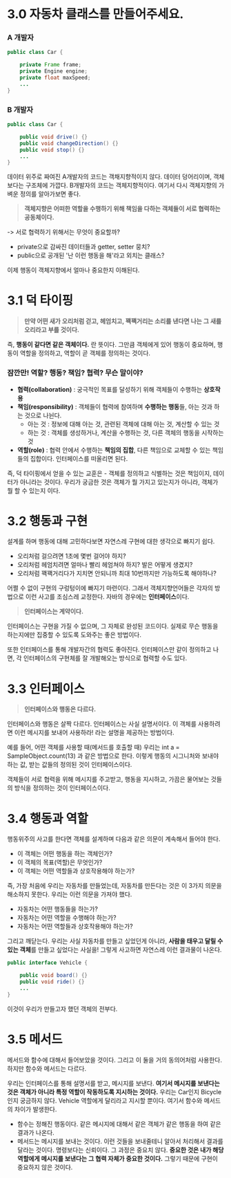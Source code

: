 # 3.0 자동차 클래스를 만들어주세요.

### A 개발자
```java
public class Car {

    private Frame frame;
    private Engine engine;
    private float maxSpeed;
    ...
}
```

### B 개발자
```java
public class Car {

    public void drive() {}
    public void changeDirection() {}
    public void stop() {}
    ...
}
```

데이터 위주로 짜여진 A개발자의 코드는 객채지향적이지 않다. 데이터 덩어리이며, 객체보다는 구조체에 가깝다. B개발자의 코드는 객체지향적이다. 여기서 다시 객체지향의 가벼운 정의를 알아가보면 좋다.

> **객체지향은 어떠한 역할을 수행하기 위해 책임을 다하는 객체들이 서로 협력하는 공동체이다.**

-> 서로 협력하기 위해서는 무엇이 중요할까?
- private으로 감싸진 데이터들과 getter, setter 뭉치?
- public으로 공개된 '난 이런 행동을 해'라고 외치는 클래스?

이제 행동이 객체지향에서 얼마나 중요한지 이해된다.

# 3.1 덕 타이핑

> **만약 어떤 새가 오리처럼 걷고, 헤엄치고, 꽥꽥거리는 소리를 낸다면 나는 그 새를 오리라고 부를 것이다.**

즉, **행동이 같다면 같은 객체이다.** 란 뜻이다. 그만큼 객체에게 있어 행동이 중요하며, 행동이 역할을 정의하고, 역할이 곧 객체를 정의하는 것이다.

### 잠깐만! 역할? 행동? 책임? 협력? 무슨 말이야?

- **협력(collaboration)** : 궁극적인 목표를 달성하기 위해 객체들이 수행하는 **상호작용**
- **책임(responsibility)** : 객체들이 협력에 참여하며 **수행하는 행동**들, 아는 것과 하는 것으로 나뉜다.
  - 아는 것 : 정보에 대해 아는 것, 관련된 객체에 대해 아는 것, 계산할 수 있는 것
  - 하는 것 : 객체를 생성하거나, 계산을 수행하는 것, 다른 객체의 행동을 시작하는 것
- **역할(role)** : 협력 안에서 수행하는 **책임의 집합**, 다른 책임으로 교체할 수 있는 책임들의 집합이다. 인터페이스를 떠올리면 된다.

즉, 덕 타이핑에서 얻을 수 있는 교훈은 - 객체를 정의하고 식별하는 것은 책임이지, 데이터가 아니라는 것이다. 우리가 궁금한 것은 객체가 뭘 가지고 있는지가 아니라, 객체가 뭘 할 수 있는지 이다.

# 3.2 행동과 구현

설계를 하며 행동에 대해 고민하다보면 자연스레 구현에 대한 생각으로 빠지기 쉽다.
- 오리처럼 걸으려면 1초에 몇번 걸어야 하지?
- 오리처럼 헤엄치려면 얼마나 빨리 헤엄쳐야 하지? 발은 어떻게 생겼지?
- 오리처럼 꽥꽥거리다가 지치면 안되니까 최대 10번까지만 가능하도록 해야하나?

어쩔 수 없이 구현의 구렁텅이에 빠지기 마련이다. 그래서 객체지향언어들은 각자의 방법으로 이런 사고를 조심스레 교정한다. 자바의 경우에는 **인터페이스**이다.

> **인터페이스는 계약이다.**

인터페이스는 구현을 가질 수 없으며, 그 자체로 완성된 코드이다. 실제로 무슨 행동을 하는지에만 집중할 수 있도록 도와주는 좋은 방법이다.

또한 인터페이스를 통해 개발자간의 협력도 좋아진다. 인터페이스만 같이 정의하고 나면, 각 인터페이스의 구현체를 잘 개발해오는 방식으로 협력할 수도 있다.

# 3.3 인터페이스

> **인터페이스와 행동은 다르다.**

인터페이스와 행동은 살짝 다르다. 인터페이스는 사실 설명서이다. 이 객체를 사용하려면 이런 메시지를 보내어 사용하라! 라는 설명을 제공하는 방법이다.

예를 들어, 어떤 객체를 사용할 때(메서드를 호출할 때) 우리는 int a = SampleObject.count(13) 과 같은 방법으로 한다. 이렇게 행동의 시그니처와 보내야 하는 값, 받는 값들의 정의된 것이 인터페이스이다.

객체들이 서로 협력을 위해 메시지를 주고받고, 행동을 지시하고, 가끔은 물어보는 것들의 방식을 정의하는 것이 인터페이스이다.

# 3.4 행동과 역할

행동위주의 사고를 한다면 객체를 설계하며 다음과 같은 의문이 계속해서 들어야 한다.
- 이 객체는 어떤 행동을 하는 객체인가?
- 이 객체의 목표(역할)은 무엇인가?
- 이 객체는 어떤 역할들과 상호작용해야 하는가?

즉, 가장 처음에 우리는 자동차를 만들었는데, 자동차를 만든다는 것은 이 3가지 의문을 해소하지 못한다. 우리는 이런 의문을 가져야 했다.
- 자동차는 어떤 행동들을 하는가?
- 자동차는 어떤 역할을 수행해야 하는가?
- 자동차는 어떤 역할들과 상호작용해야 하는가?

그리고 깨닫는다. 우리는 사실 자동차를 만들고 싶었던게 아니라, **사람을 태우고 달릴 수 있는 객체**를 만들고 싶었다는 사실을! 그렇게 사고하면 자연스레 이런 결과물이 나온다.
```java
public interface Vehicle {

    public void board() {}
    public void ride() {}
    ...
}
```
이것이 우리가 만들고자 했던 객체의 전부다.

# 3.5 메서드

메서드와 함수에 대해서 들어보았을 것이다. 그리고 이 둘을 거의 동의어처럼 사용한다. 하지만 함수와 메서드는 다르다.

우리는 인터페이스를 통해 설명서를 받고, 메시지를 보낸다. **여기서 메시지를 보낸다는 것은 객체가 아니라 특정 역할이 작동하도록 지시하는 것이다.** 우리는 Car인지 Bicycle인지 궁금하지 않다. Vehicle 역할에게 달리라고 지시할 뿐이다. 여기서 함수와 메서드의 차이가 발생한다.
- 함수는 정해진 행동이다. 같은 메시지에 대해서 같은 객체가 같은 행동을 하여 같은 결과가 나온다.
- 메서드는 메시지를 보내는 것이다. 이런 것들을 보내줄테니 알아서 처리해서 결과를 달라는 것이다. 명령보다는 신뢰이다. 그 과정은 중요치 않다. **중요한 것은 내가 해당 역할에게 메시지를 보낸다는 그 협력 자체가 중요한 것이다.** 그렇기 때문에 구현이 중요하지 않은 것이다.